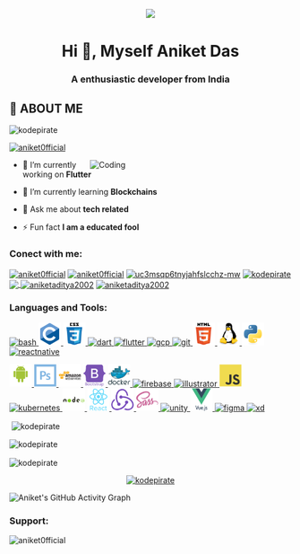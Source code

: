 <p align="center">
  <img src="https://media.giphy.com/media/f3iwJFOVOwuy7K6FFw/giphy.gif" />
</p>
<h1 align="center">Hi 👋, Myself Aniket Das</h1>
<h3 align="center">A enthusiastic developer from India</h3>


##  🙋 ABOUT ME
<p align="left"> <img src="https://komarev.com/ghpvc/?username=kodepirate&label=Profile%20views&color=0e75b6&style=flat" alt="kodepirate" /> </p>

<p align="left"> <a href="https://twitter.com/aniket0fficial" target="blank"><img src="https://img.shields.io/twitter/follow/aniket0fficial?logo=twitter&style=for-the-badge" alt="aniket0fficial" /></a> </p>

<img align="right" alt="Coding" width="360" src="https://cdn.dribbble.com/users/1162077/screenshots/3848914/programmer.gif">

- 🔭 I’m currently working on **Flutter**

- 🌱 I’m currently learning **Blockchains**

- 💬 Ask me about **tech related**

- ⚡ Fun fact **I am a educated fool**





<h3 align="left"><b>Conect with me:</b></h3>
<p align="left">
<a href="https://linkedin.com/in/aniket0fficial" target="blank"><img align="center" src="https://raw.githubusercontent.com/rahuldkjain/github-profile-readme-generator/master/src/images/icons/Social/linked-in-alt.svg" alt="aniket0fficial" height="30" width="40" /></a>
<a href="https://twitter.com/aniket0fficial" target="blank"><img align="center" src="https://raw.githubusercontent.com/rahuldkjain/github-profile-readme-generator/master/src/images/icons/Social/twitter.svg" alt="aniket0fficial" height="30" width="40" /></a>
<!-- <a href="https://discord.gg/https://discord.gg/XteCXdSTRU" target="blank"><img align="center" src="https://raw.githubusercontent.com/rahuldkjain/github-profile-readme-generator/master/src/images/icons/Social/discord.svg" alt="760853625588154388" height="30" width="40" /></a>   -->
<a href="https://www.youtube.com/channel/UC3Msqp6TnyjahFSlCcHZ-mw" target="blank"><img align="center" src="https://raw.githubusercontent.com/rahuldkjain/github-profile-readme-generator/master/src/images/icons/Social/youtube.svg" alt="uc3msqp6tnyjahfslcchz-mw" height="30" width="40" /></a>
<a href="https://www.codechef.com/users/kodepirate" target="blank"><img align="center" src="https://cdn.jsdelivr.net/npm/simple-icons@3.1.0/icons/codechef.svg" alt="kodepirate" height="30" width="40" /></a>
  
  <a href="https://discord.com/users/760853625588154388">
  <img align="center" width="24px" src="https://www.vectorlogo.zone/logos/discordapp/discordapp-tile.svg"/>
</a>
<a href="https://www.hackerrank.com/aniketaditya2002" target="blank"><img align="center" src="https://raw.githubusercontent.com/rahuldkjain/github-profile-readme-generator/master/src/images/icons/Social/hackerrank.svg" alt="aniketaditya2002" height="30" width="40" /></a>
 <a href="https://dev.to/kodepirate" target="blank"><img align="center" src="https://raw.githubusercontent.com/rahuldkjain/github-profile-readme-generator/master/src/images/icons/Social/devto.svg" alt="aniketaditya2002" height="30" width="40" /></a>
</p>

<h3 align="left"> Languages and Tools:</h3>
<p align="left"> <a href="https://www.gnu.org/software/bash/" target="_blank" rel="noreferrer"> <img src="https://www.vectorlogo.zone/logos/gnu_bash/gnu_bash-icon.svg" alt="bash" width="40" height="40"/> </a> 
   <a href="https://www.cprogramming.com/" target="_blank" rel="noreferrer"> <img src="https://raw.githubusercontent.com/devicons/devicon/master/icons/c/c-original.svg" alt="c" width="40" height="40"/> </a> <a href="https://www.w3schools.com/css/" target="_blank" rel="noreferrer"> <img src="https://raw.githubusercontent.com/devicons/devicon/master/icons/css3/css3-original-wordmark.svg" alt="css3" width="40" height="40"/> </a> <a href="https://dart.dev" target="_blank" rel="noreferrer"> <img src="https://www.vectorlogo.zone/logos/dartlang/dartlang-icon.svg" alt="dart" width="40" height="40"/> </a> <a href="https://flutter.dev" target="_blank" rel="noreferrer"> <img src="https://www.vectorlogo.zone/logos/flutterio/flutterio-icon.svg" alt="flutter" width="40" height="40"/> </a> <a href="https://cloud.google.com" target="_blank" rel="noreferrer"> <img src="https://www.vectorlogo.zone/logos/google_cloud/google_cloud-icon.svg" alt="gcp" width="40" height="40"/> </a> <a href="https://git-scm.com/" target="_blank" rel="noreferrer"> <img src="https://www.vectorlogo.zone/logos/git-scm/git-scm-icon.svg" alt="git" width="40" height="40"/> </a> <a href="https://www.w3.org/html/" target="_blank" rel="noreferrer"> <img src="https://raw.githubusercontent.com/devicons/devicon/master/icons/html5/html5-original-wordmark.svg" alt="html5" width="40" height="40"/> </a> <a href="https://www.linux.org/" target="_blank" rel="noreferrer"> <img src="https://raw.githubusercontent.com/devicons/devicon/master/icons/linux/linux-original.svg" alt="linux" width="40" height="40"/> </a> <a href="https://www.python.org" target="_blank" rel="noreferrer"> <img src="https://raw.githubusercontent.com/devicons/devicon/master/icons/python/python-original.svg" alt="python" width="40" height="40"/> </a>
 <a href="https://reactnative.dev/" target="_blank" rel="noreferrer"> <img src="https://reactnative.dev/img/header_logo.svg" alt="reactnative" width="40" height="40"/> </a> 
<p align="left"> <a href="https://developer.android.com" target="_blank" rel="noreferrer"> <img src="https://raw.githubusercontent.com/devicons/devicon/master/icons/android/android-original-wordmark.svg" alt="android" width="40" height="40"/> </a>
   <a href="https://www.photoshop.com/en" target="_blank" rel="noreferrer"> <img src="https://raw.githubusercontent.com/devicons/devicon/master/icons/photoshop/photoshop-line.svg" alt="photoshop" width="40" height="40"/> </a>   <a href="https://aws.amazon.com" target="_blank" rel="noreferrer"> <img src="https://raw.githubusercontent.com/devicons/devicon/master/icons/amazonwebservices/amazonwebservices-original-wordmark.svg" alt="aws" width="40" height="40"/> </a> <a href="https://getbootstrap.com" target="_blank" rel="noreferrer"> <img src="https://raw.githubusercontent.com/devicons/devicon/master/icons/bootstrap/bootstrap-plain-wordmark.svg" alt="bootstrap" width="40" height="40"/>  <a href="https://www.docker.com/" target="_blank" rel="noreferrer"> <img src="https://raw.githubusercontent.com/devicons/devicon/master/icons/docker/docker-original-wordmark.svg" alt="docker" width="40" height="40"/> </a>  <a href="https://firebase.google.com/" target="_blank" rel="noreferrer"> <img src="https://www.vectorlogo.zone/logos/firebase/firebase-icon.svg" alt="firebase" width="40" height="40"/> </a>  </a> </a>
<a href="https://www.adobe.com/in/products/illustrator.html" target="_blank" rel="noreferrer"> <img src="https://www.vectorlogo.zone/logos/adobe_illustrator/adobe_illustrator-icon.svg" alt="illustrator" width="40" height="40"/> </a> <a href="https://developer.mozilla.org/en-US/docs/Web/JavaScript" target="_blank" rel="noreferrer"> <img src="https://raw.githubusercontent.com/devicons/devicon/master/icons/javascript/javascript-original.svg" alt="javascript" width="40" height="40"/> </a> <a href="https://kubernetes.io" target="_blank" rel="noreferrer"> <img src="https://www.vectorlogo.zone/logos/kubernetes/kubernetes-icon.svg" alt="kubernetes" width="40" height="40"/> </a>  </a> <a href="https://nodejs.org" target="_blank" rel="noreferrer"> <img src="https://raw.githubusercontent.com/devicons/devicon/master/icons/nodejs/nodejs-original-wordmark.svg" alt="nodejs" width="40" height="40"/> </a>  <a href="https://reactjs.org/" target="_blank" rel="noreferrer"> <img src="https://raw.githubusercontent.com/devicons/devicon/master/icons/react/react-original-wordmark.svg" alt="react" width="40" height="40"/> </a> <a href="https://redux.js.org" target="_blank" rel="noreferrer"> <img src="https://raw.githubusercontent.com/devicons/devicon/master/icons/redux/redux-original.svg" alt="redux" width="40" height="40"/> </a> <a href="https://sass-lang.com" target="_blank" rel="noreferrer"> <img src="https://raw.githubusercontent.com/devicons/devicon/master/icons/sass/sass-original.svg" alt="sass" width="40" height="40"/> </a> <a href="https://unity.com/" target="_blank" rel="noreferrer"> <img src="https://www.vectorlogo.zone/logos/unity3d/unity3d-icon.svg" alt="unity" width="40" height="40"/> </a> <a href="https://vuejs.org/" target="_blank" rel="noreferrer"> <img src="https://raw.githubusercontent.com/devicons/devicon/master/icons/vuejs/vuejs-original-wordmark.svg" alt="vuejs" width="40" height="40"/> </a> 
<a href="https://www.figma.com/" target="_blank" rel="noreferrer"> <img src="https://www.vectorlogo.zone/logos/figma/figma-icon.svg" alt="figma" width="40" height="40"/> </a>        
<a href="https://www.adobe.com/products/xd.html" target="_blank" rel="noreferrer"> <img src="https://cdn.worldvectorlogo.com/logos/adobe-xd.svg" alt="xd" width="40" height="40"/> </a> 
</p>


<p>&nbsp;<img align="center" src="https://github-readme-stats.vercel.app/api?username=kodepirate&show_icons=true&locale=en" alt="kodepirate"/></p>
<p><img align="center" src="https://github-readme-stats.vercel.app/api/top-langs?username=kodepirate&show_icons=true&locale=en&layout=compact" alt="kodepirate"/></p>
<p><img align="center" src="https://github-readme-streak-stats.herokuapp.com/?user=kodepirate&" alt="kodepirate" /></p>
<p align="center"> <a href="https://github.com/ryo-ma/github-profile-trophy"><img src="https://github-profile-trophy.vercel.app/?username=kodepirate" alt="kodepirate" /></a> </p>

![Aniket's GitHub Activity Graph](https://activity-graph.herokuapp.com/graph?username=kodepirate&theme=chartreuse-dark) 

<h3 align="left">Support:</h3>
<p><a href="https://www.buymeacoffee.com/aniket0fficial"> <img align="left" src="https://cdn.buymeacoffee.com/buttons/v2/default-yellow.png" height="50" width="210" alt="aniket0fficial" /></a>
  

